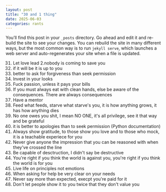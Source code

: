 ```yaml
---
layout: post
title: "30 and 1 thing"
date: 2025-06-03
categories: rants
---
```


You’ll find this post in your `_posts` directory. Go ahead and edit it and re-build the site to see your changes. You can rebuild the site in many different ways, but the most common way is to run `jekyll serve`, which launches a web server and auto-regenerates your site when a file is updated.


31. Let love lead
2.nobody is coming to save you
3. if it will be it is up to you
4. better to ask for forgiveness than seek permission
1. Invest in your looks
5. Fuck passion, unless it pays your bills
6. If you must always eat with clean hands, else be aware of the consequences. There are always consequences
7. Have a mentor
8. Feed what feeds, starve what starve's you, it is how anything grows, it has how anything dies
9. No one owes you shit, I mean NO ONE, it's all privilege, see it that way and be grateful
10. it is better to apologies than to seek permission (Python documentation)
11. Always show gratitude, to those show you love and to those who mock, it is a teachable experiece for you
12. Never give anyone the impression that you can be reasoned with when they've crossed the line
13. Be capable of desctruction, I didn't say be destructive
14. You're right if you think the world is against you, you're right if you think the world is for you
15. Live life on principles not emotions
16. When asking for help be very clear on your needs
17. Never say more than expected, execpt you're paid for it
18. Don't let people show it to you twice that they don't value you